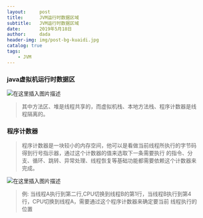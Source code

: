 ```yaml
---
layout:     post
title:      JVM运行时数据区域
subtitle:   JVM运行时数据区域
date:       2019年5月18日
author:     dada
header-img: img/post-bg-kuaidi.jpg
catalog: true
tags:
    - JVM
---
```


### java虚拟机运行时数据区
![在这里插入图片描述](https://img-blog.csdnimg.cn/20190518170720717.png?x-oss-process=image/watermark,type_ZmFuZ3poZW5naGVpdGk,shadow_10,text_aHR0cHM6Ly9ibG9nLmNzZG4ubmV0L3FxXzQxNDQ2NzY4,size_16,color_FFFFFF,t_70)

> 	其中方法区、堆是线程共享的，而虚拟机栈、本地方法栈、程序计数器是线程隔离的。


### 程序计数器

	

> 程序计数器是一块较小的内存空间，他可以是看做当前线程所执行的字节码得到行号指示器，通过这个计数器的值来选取下一条需要执行
> 的指令、分支、循环、跳转、异常处理、线程恢复等基础功能都需要依赖这个计数器来完成。

![在这里插入图片描述](https://img-blog.csdnimg.cn/20190518172027744.png?x-oss-process=image/watermark,type_ZmFuZ3poZW5naGVpdGk,shadow_10,text_aHR0cHM6Ly9ibG9nLmNzZG4ubmV0L3FxXzQxNDQ2NzY4,size_16,color_FFFFFF,t_70)

> 例: 当线程A执行到第二行,CPU切换到线程B的第1行，当线程B执行到第4行，CPU切换到线程A，需要通过这个程序计数器来确定要当前
> 线程执行的位置
